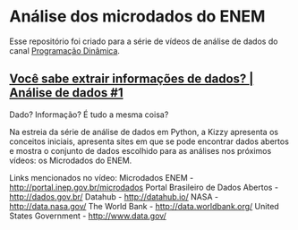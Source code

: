 # Análise dos microdados do ENEM

Esse repositório foi criado para a série de vídeos de análise de dados do canal [Programação Dinâmica](http://youtube.com/programacaodinamica).

## [Você sabe extrair informações de dados? | Análise de dados #1](https://youtu.be/RlGOaSPFtXc)

Dado? Informação? É tudo a mesma coisa?

Na estreia da série de análise de dados em Python, a Kizzy apresenta os conceitos iniciais, apresenta sites em que se pode encontrar dados abertos e mostra o conjunto de dados escolhido para as análises nos próximos vídeos: os Microdados do ENEM.

Links mencionados no vídeo:
Microdados ENEM - http://portal.inep.gov.br/microdados
Portal Brasileiro de Dados Abertos - http://dados.gov.br/
Datahub - http://datahub.io/
NASA - http://data.nasa.gov/
The World Bank - http://data.worldbank.org/
United States Government - http://www.data.gov/
